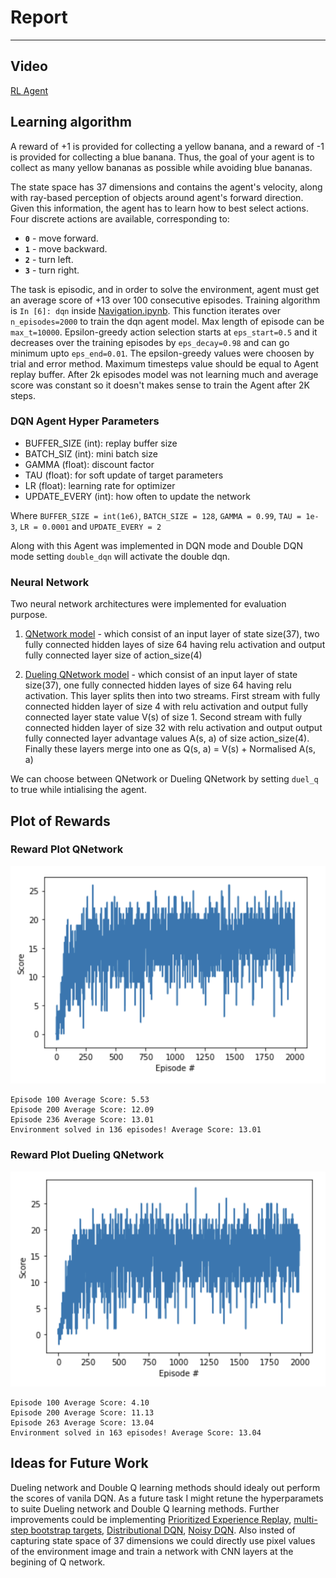 # Report
---

## Video 

[RL Agent](https://youtu.be/6IsXZbtR4xc)

## Learning algorithm

A reward of +1 is provided for collecting a yellow banana, and a reward of -1 is provided for collecting a blue banana.  Thus, the goal of your agent is to collect as many yellow bananas as possible while avoiding blue bananas.  

The state space has 37 dimensions and contains the agent's velocity, along with ray-based perception of objects around agent's forward direction.  Given this information, the agent has to learn how to best select actions.  Four discrete actions are available, corresponding to:
- **`0`** - move forward.
- **`1`** - move backward.
- **`2`** - turn left.
- **`3`** - turn right.

The task is episodic, and in order to solve the environment, agent must get an average score of +13 over 100 consecutive episodes. 
Training algorithm is `In [6]: dqn` inside [Navigation.ipynb](https://github.com/AInitikesh/DRLND-DQN-Banana-Navigation/blob/main/Navigation.ipynb). This function iterates over `n_episodes=2000` to train the dqn agent model. Max length of episode can be `max_t=10000`. Epsilon-greedy action selection starts at `eps_start=0.5` and it decreases over the training episodes by `eps_decay=0.98` and can go minimum upto `eps_end=0.01`. The epsilon-greedy values were choosen by trial and error method. Maximum timesteps value should be equal to Agent replay buffer. After 2k episodes model was not learning much and average score was constant so it doesn't makes sense to train the Agent after 2K steps. 

### DQN Agent Hyper Parameters

- BUFFER_SIZE (int): replay buffer size
- BATCH_SIZ (int): mini batch size
- GAMMA (float): discount factor
- TAU (float): for soft update of target parameters
- LR (float): learning rate for optimizer
- UPDATE_EVERY (int): how often to update the network

Where 
`BUFFER_SIZE = int(1e6)`, `BATCH_SIZE = 128`, `GAMMA = 0.99`, `TAU = 1e-3`, `LR = 0.0001` and `UPDATE_EVERY = 2`  

Along with this Agent was implemented in DQN mode and Double DQN mode setting `double_dqn` will activate the double dqn. 

### Neural Network
Two neural network architectures were implemented for evaluation purpose.
1) [QNetwork model](https://github.com/AInitikesh/DRLND-DQN-Banana-Navigation/blob/50216e48211c18ea37ec732a0ff4e2265f713c06/model.py#L5) - which consist of an input layer of state size(37), two fully connected hidden layes of size 64 having relu activation and output fully connected layer size of action_size(4)

2) [Dueling QNetwork model](https://github.com/AInitikesh/DRLND-DQN-Banana-Navigation/blob/50216e48211c18ea37ec732a0ff4e2265f713c06/model.py#L29) - which consist of an input layer of state size(37), one fully connected hidden layes of size 64 having relu activation. This layer splits then into two streams. First stream with fully connected hidden layer of size 4 with relu activation and output fully connected layer state value V(s) of size 1. Second stream with fully connected hidden layer of size 32 with relu activation and output output fully connected layer advantage values A(s, a) of size action_size(4). Finally these layers merge into one as Q(s, a) = V(s) + Normalised A(s, a)

We can choose between QNetwork or Dueling QNetwork by setting `duel_q` to true while intialising the agent. 

## Plot of Rewards

### Reward Plot QNetwork

![Reward Plot QNetwork](https://github.com/AInitikesh/DRLND-DQN-Banana-Navigation/blob/main/plots/vanila-dqn.png)

```
Episode 100	Average Score: 5.53
Episode 200	Average Score: 12.09
Episode 236	Average Score: 13.01
Environment solved in 136 episodes!	Average Score: 13.01
```
### Reward Plot Dueling QNetwork

![Reward Plot Dueling QNetwork](https://github.com/AInitikesh/DRLND-DQN-Banana-Navigation/blob/main/plots/dueling-dqn.png)

```
Episode 100	Average Score: 4.10
Episode 200	Average Score: 11.13
Episode 263	Average Score: 13.04
Environment solved in 163 episodes!	Average Score: 13.04
```

## Ideas for Future Work

Dueling network and Double Q learning methods should idealy out perform the scores of vanila DQN. As a future task I might retune the hyperparamets to suite Dueling network and Double Q learning methods. Further improvements could be implementing [Prioritized Experience Replay](https://arxiv.org/abs/1511.05952), [multi-step bootstrap targets](https://arxiv.org/abs/1602.01783), [Distributional DQN](https://arxiv.org/abs/1707.06887), [Noisy DQN](https://arxiv.org/abs/1706.10295). Also insted of capturing state space of 37 dimensions we could directly use pixel values of the environment image and train a network with CNN layers at the begining of Q network.
